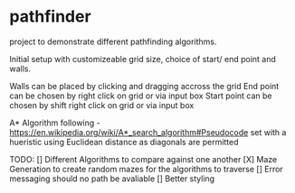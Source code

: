 # pathfinder
project to demonstrate different pathfinding algorithms. 

Initial setup with customizeable grid size, choice of start/ end point and walls.

Walls can be placed by clicking and dragging accross the grid
End point can be chosen by right click on grid or via input box
Start point can be chosen by shift right click on grid or via input box

A* Algorithm following - https://en.wikipedia.org/wiki/A*_search_algorithm#Pseudocode
set with a hueristic using Euclidean distance as diagonals are permitted

TODO:
[] Different Algorithms to compare against one another
[X] Maze Generation to create random mazes for the algorithms to traverse
[] Error messaging should no path be avaliable 
[] Better styling 
